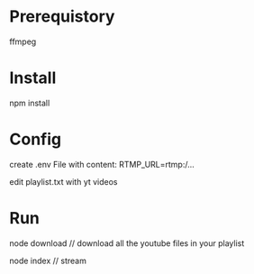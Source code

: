 # Prerequistory

ffmpeg

# Install

npm install

# Config

create .env File with content:
RTMP_URL=rtmp:/...

edit playlist.txt with yt videos

# Run


node download // download all the youtube files in your playlist

node index // stream
